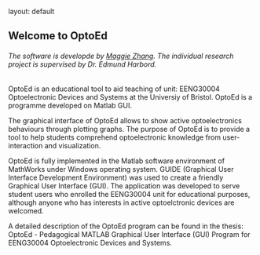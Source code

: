 layout: default 

## Welcome to OptoEd

###### The software is developde by [Maggie Zhang](https://github.com/MaggieZhang17). The individual research project is supervised by Dr. Edmund Harbord.


OptoEd is an educational tool to aid teaching of unit: EENG30004 Optoelectronic Devices and Systems at the Universiy of Bristol. OptoEd is a programme developed on Matlab GUI.

The graphical interface of OptoEd allows to show active optoelectronics behaviours through plotting graphs. The purpose of OptoEd is to provide a tool to help students comprehend optoelectronic knowledge from user-interaction and visualization. 

OptoEd is fully implemented in the Matlab software environment of MathWorks under Windows operating system. GUIDE (Graphical User Interface Development Environment) was used to create a friendly Graphical User Interface (GUI). The application was developed to serve student users who enrolled the EENG30004 unit for educational purposes, although anyone who has interests in active optoelctronic devices are welcomed. 

A detailed description of the OptoEd program can be found in the thesis: OptoEd - Pedagogical MATLAB Graphical User Interface (GUI) Program for EENG30004 Optoelectronic Devices and Systems. 

